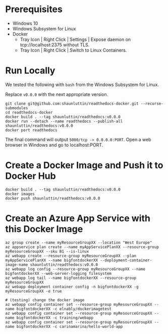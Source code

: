
# Prerequisites

* Windows 10
* Windows Subsystem for Linux
* Docker 
    * Tray Icon | Right Click | Settings | Expose daemon on tcp://localhost:2375 without TLS.
    * Tray Icon | Right Click | Switch to Linux Containers.

# Run Locally

We tested the following with `bash` from the Windows Subsystem for Linux.

Replace `v0.0.0` with the next appropriate version.

    git clone git@github.com:shaunluttin/readthedocs-docker.git --recurse-submodules
    cd readthedocs-docker
    docker build . --tag shaunluttin/readthedocs:v0.0.0
    docker run --detach --name readthedocs --publish-all shaunluttin/readthedocs:v0.0.0
    docker port readthedocs

The final command will output `5000/tcp -> 0.0.0.0:PORT`. Open a web browser in Windows and go to localhost:PORT.
    
# Create a Docker Image and Push it to Docker Hub

    docker build . --tag shaunluttin/readthedocs:v0.0.0 
    docker images 
    docker push shaunluttin/readthedocs:v0.0.0

# Create an Azure App Service with this Docker Image

    az group create --name myResourceGroupXX --location "West Europe"      
    az appservice plan create --name myAppServicePlanXX --resource-group myResourceGroupXX --sku B1 --is-linux      
    az webapp create --resource-group myResourceGroupXX --plan myAppServicePlanXX --name bigfontdockerXX --deployment-container-image-name shaunluttin/readthedocs:v0.0.0      
    az webapp log config --resource-group myResourceGroupXX --name bigfontdockerXX --web-server-logging filesystem      
    az webapp log tail --name bigfontdockerXX --resource-group myResourceGroupXX
    az webapp deployment container config -n bigfontdockerXX -g myResourceGroupXX -e true

    # (testing) change the docker image
    az webapp config container set --resource-group myResourceGroupXX --name bigfontdockerXX -c elnably/dockerimagetest
    az webapp config container set --resource-group myResourceGroupXX --name bigfontdockerXX -c training/webapp
    az webapp config container set --resource-group myResourceGroupXX --name bigfontdockerXX -c carinamarina/hello-world-app
